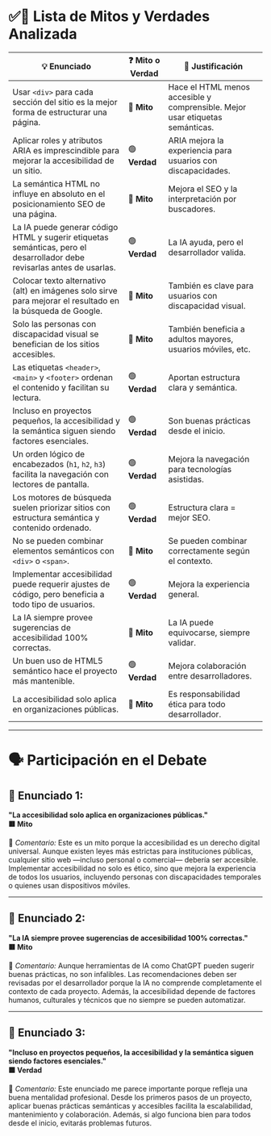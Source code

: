 # ✅💬 Lista de Mitos y Verdades Analizada

| 💡 Enunciado | ❓ Mito o Verdad | 📝 Justificación |
|-------------|------------------|------------------|
| Usar `<div>` para cada sección del sitio es la mejor forma de estructurar una página. | 🔴 **Mito** | Hace el HTML menos accesible y comprensible. Mejor usar etiquetas semánticas. |
| Aplicar roles y atributos ARIA es imprescindible para mejorar la accesibilidad de un sitio. | 🟢 **Verdad** | ARIA mejora la experiencia para usuarios con discapacidades. |
| La semántica HTML no influye en absoluto en el posicionamiento SEO de una página. | 🔴 **Mito** | Mejora el SEO y la interpretación por buscadores. |
| La IA puede generar código HTML y sugerir etiquetas semánticas, pero el desarrollador debe revisarlas antes de usarlas. | 🟢 **Verdad** | La IA ayuda, pero el desarrollador valida. |
| Colocar texto alternativo (alt) en imágenes solo sirve para mejorar el resultado en la búsqueda de Google. | 🔴 **Mito** | También es clave para usuarios con discapacidad visual. |
| Solo las personas con discapacidad visual se benefician de los sitios accesibles. | 🔴 **Mito** | También beneficia a adultos mayores, usuarios móviles, etc. |
| Las etiquetas `<header>`, `<main>` y `<footer>` ordenan el contenido y facilitan su lectura. | 🟢 **Verdad** | Aportan estructura clara y semántica. |
| Incluso en proyectos pequeños, la accesibilidad y la semántica siguen siendo factores esenciales. | 🟢 **Verdad** | Son buenas prácticas desde el inicio. |
| Un orden lógico de encabezados (`h1`, `h2`, `h3`) facilita la navegación con lectores de pantalla. | 🟢 **Verdad** | Mejora la navegación para tecnologías asistidas. |
| Los motores de búsqueda suelen priorizar sitios con estructura semántica y contenido ordenado. | 🟢 **Verdad** | Estructura clara = mejor SEO. |
| No se pueden combinar elementos semánticos con `<div>` o `<span>`. | 🔴 **Mito** | Se pueden combinar correctamente según el contexto. |
| Implementar accesibilidad puede requerir ajustes de código, pero beneficia a todo tipo de usuarios. | 🟢 **Verdad** | Mejora la experiencia general. |
| La IA siempre provee sugerencias de accesibilidad 100% correctas. | 🔴 **Mito** | La IA puede equivocarse, siempre validar. |
| Un buen uso de HTML5 semántico hace el proyecto más mantenible. | 🟢 **Verdad** | Mejora colaboración entre desarrolladores. |
| La accesibilidad solo aplica en organizaciones públicas. | 🔴 **Mito** | Es responsabilidad ética para todo desarrollador. |

---

# 🗣️ Participación en el Debate

## 🔎 Enunciado 1:
**"La accesibilidad solo aplica en organizaciones públicas."**  
**🟥 Mito**

💬 *Comentario:* Este es un mito porque la accesibilidad es un derecho digital universal. Aunque existen leyes más estrictas para instituciones públicas, cualquier sitio web —incluso personal o comercial— debería ser accesible. Implementar accesibilidad no solo es ético, sino que mejora la experiencia de todos los usuarios, incluyendo personas con discapacidades temporales o quienes usan dispositivos móviles.

---

## 🔎 Enunciado 2:
**"La IA siempre provee sugerencias de accesibilidad 100% correctas."**  
**🟥 Mito**

💬 *Comentario:* Aunque herramientas de IA como ChatGPT pueden sugerir buenas prácticas, no son infalibles. Las recomendaciones deben ser revisadas por el desarrollador porque la IA no comprende completamente el contexto de cada proyecto. Además, la accesibilidad depende de factores humanos, culturales y técnicos que no siempre se pueden automatizar.

---

## 🔎 Enunciado 3:
**"Incluso en proyectos pequeños, la accesibilidad y la semántica siguen siendo factores esenciales."**  
**🟩 Verdad**

💬 *Comentario:* Este enunciado me parece importante porque refleja una buena mentalidad profesional. Desde los primeros pasos de un proyecto, aplicar buenas prácticas semánticas y accesibles facilita la escalabilidad, mantenimiento y colaboración. Además, si algo funciona bien para todos desde el inicio, evitarás problemas futuros.